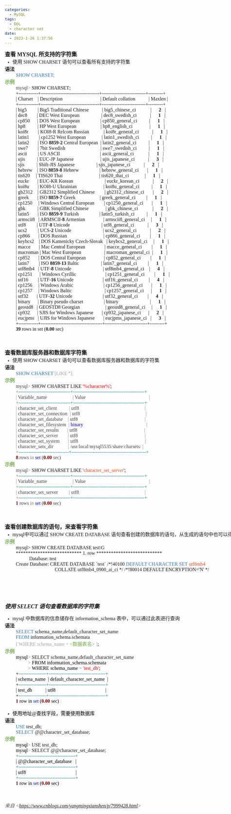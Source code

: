 ```yaml
---
categories:
  - MySQL
tags:
  - DDL
  - character set
date:
  - 2023-1-26 1:37:56
---
```


<body lang=zh-CN style='font-family:Calibri;font-size:11.0pt'>
<!--StartFragment-->

<div style='direction:ltr;border-width:100%'>

<div style='direction:ltr;margin-top:0in;margin-left:0in;width:13.0687in'>

<div style='direction:ltr;margin-top:0in;margin-left:0in;width:13.0687in'>

<p style='margin:0in;font-size:13.5pt'><span style='font-weight:bold;
font-family:"Microsoft YaHei UI"' lang=zh-CN>查看</span><span style='font-weight:
bold;font-family:"Microsoft YaHei UI"' lang=en-US> </span><span
style='font-weight:bold;font-family:"Comic Sans MS"' lang=zh-CN>MYSQL</span><span
style='font-weight:bold;font-family:"Comic Sans MS"' lang=en-US> </span><span
style='font-weight:bold;font-family:"Microsoft YaHei UI"' lang=zh-CN>所支持的字符集</span></p>

<ul type=disc style='direction:ltr;unicode-bidi:embed;margin-top:0in;
 margin-bottom:0in'>
 <li style='margin-top:0;margin-bottom:0;vertical-align:middle'><span
     style='font-family:"Microsoft YaHei UI";font-size:12.0pt' lang=zh-CN>使用</span><span
     style='font-family:"Comic Sans MS";font-size:12.0pt' lang=en-US> SHOW
     CHARSET </span><span style='font-family:"Microsoft YaHei UI";font-size:
     12.0pt' lang=zh-CN>语句可以查看所有支持的字符集</span></li>
</ul>

<p style='margin:0in;font-family:"Microsoft YaHei UI";font-size:12.0pt'><span
style='font-weight:bold'>语法</span></p>

<p style='margin:0in;margin-left:.375in;font-family:"Comic Sans MS";font-size:
12.0pt;color:#2E75B5' lang=en-US>SHOW CHARSET;</p>

<p style='margin:0in;font-family:"Microsoft YaHei UI";font-size:12.0pt;
color:#70AD47'><span style='font-weight:bold'>示例</span></p>

<p style='margin:0in;margin-left:.375in;font-family:"Comic Sans MS";font-size:
12.0pt'><span style='color:#444444' lang=zh-CN>mysql</span><span
style='color:gray' lang=zh-CN>&gt; </span><span lang=en-US>SHOW CHARSET</span><span
lang=zh-CN>;<br>
+------------+------------------------------------+---------------------------+---------+<br>
| Charset</span><span lang=en-US><span style='mso-spacerun:yes'>  </span></span><span
lang=zh-CN><span style='mso-spacerun:yes'>  </span>| Description<span
style='mso-spacerun:yes'>         </span></span><span lang=en-US><span
style='mso-spacerun:yes'>        </span></span><span lang=zh-CN><span
style='mso-spacerun:yes'>      </span></span><span lang=en-US><span
style='mso-spacerun:yes'>     </span></span><span lang=zh-CN><span
style='mso-spacerun:yes'>  </span></span><span lang=en-US><span
style='mso-spacerun:yes'> </span></span><span lang=zh-CN>| Default
collation<span style='mso-spacerun:yes'>  </span></span><span lang=en-US><span
style='mso-spacerun:yes'>        </span></span><span lang=zh-CN><span
style='mso-spacerun:yes'> </span>| Maxlen |<br>
+------------+------------------------------------+---------------------------+---------+<br>
| big5<span style='mso-spacerun:yes'>    </span></span><span lang=en-US><span
style='mso-spacerun:yes'>    </span></span><span lang=zh-CN><span
style='mso-spacerun:yes'> </span>| Big5 Traditional Chinese<span
style='mso-spacerun:yes'>  </span></span><span lang=en-US><span
style='mso-spacerun:yes'>       </span></span><span lang=zh-CN><span
style='mso-spacerun:yes'>  </span>| big5_chinese_ci<span
style='mso-spacerun:yes'>            </span>|<span
style='mso-spacerun:yes'>      </span></span><span style='font-weight:bold'
lang=zh-CN>2</span><span style='font-weight:bold' lang=en-US><span
style='mso-spacerun:yes'>  </span></span><span style='font-weight:bold'
lang=zh-CN><span style='mso-spacerun:yes'> </span></span><span lang=zh-CN>|<br>
| dec8<span style='mso-spacerun:yes'>    </span></span><span lang=en-US><span
style='mso-spacerun:yes'>   </span></span><span lang=zh-CN><span
style='mso-spacerun:yes'> </span>| DEC West European<span
style='mso-spacerun:yes'>         </span></span><span lang=en-US><span
style='mso-spacerun:yes'>       </span></span><span lang=zh-CN><span
style='mso-spacerun:yes'>  </span>| dec8_swedish_ci<span
style='mso-spacerun:yes'>          </span></span><span lang=en-US><span
style='mso-spacerun:yes'> </span></span><span lang=zh-CN>|<span
style='mso-spacerun:yes'>      </span></span><span style='font-weight:bold'
lang=zh-CN>1 </span><span style='font-weight:bold' lang=en-US><span
style='mso-spacerun:yes'>  </span></span><span lang=zh-CN>|<br>
| cp850<span style='mso-spacerun:yes'>    </span></span><span lang=en-US><span
style='mso-spacerun:yes'>  </span></span><span lang=zh-CN>| DOS West
European<span style='mso-spacerun:yes'>        </span></span><span lang=en-US><span
style='mso-spacerun:yes'>      </span></span><span lang=zh-CN><span
style='mso-spacerun:yes'>   </span>| cp850_general_ci<span
style='mso-spacerun:yes'>          </span>|<span style='mso-spacerun:yes'>     
</span></span><span style='font-weight:bold' lang=zh-CN>1 </span><span
style='font-weight:bold' lang=en-US><span style='mso-spacerun:yes'>  </span></span><span
lang=zh-CN>|<br>
| hp8<span style='mso-spacerun:yes'>      </span></span><span lang=en-US><span
style='mso-spacerun:yes'>    </span></span><span lang=zh-CN>| HP West
European<span style='mso-spacerun:yes'>           </span></span><span
lang=en-US><span style='mso-spacerun:yes'>        </span></span><span
lang=zh-CN><span style='mso-spacerun:yes'> </span>| hp8_english_ci<span
style='mso-spacerun:yes'>              </span>|<span
style='mso-spacerun:yes'>      </span></span><span style='font-weight:bold'
lang=zh-CN>1</span><span style='font-weight:bold' lang=en-US><span
style='mso-spacerun:yes'>  </span></span><span style='font-weight:bold'
lang=zh-CN><span style='mso-spacerun:yes'> </span></span><span lang=zh-CN>|<br>
| koi8r<span style='mso-spacerun:yes'>   </span></span><span lang=en-US><span
style='mso-spacerun:yes'>   </span></span><span lang=zh-CN><span
style='mso-spacerun:yes'> </span></span><span lang=en-US><span
style='mso-spacerun:yes'> </span></span><span lang=zh-CN>| KOI8-R Relcom
Russian<span style='mso-spacerun:yes'>     </span></span><span lang=en-US><span
style='mso-spacerun:yes'>     </span></span><span lang=zh-CN><span
style='mso-spacerun:yes'>  </span>| koi8r_general_ci<span
style='mso-spacerun:yes'>           </span>|<span
style='mso-spacerun:yes'>      </span></span><span style='font-weight:bold'
lang=zh-CN>1 </span><span style='font-weight:bold' lang=en-US><span
style='mso-spacerun:yes'>  </span></span><span lang=zh-CN>|<br>
| latin1<span style='mso-spacerun:yes'>   </span></span><span lang=en-US><span
style='mso-spacerun:yes'>     </span></span><span lang=zh-CN>| cp1252 West
European<span style='mso-spacerun:yes'>      </span></span><span lang=en-US><span
style='mso-spacerun:yes'>     </span></span><span lang=zh-CN><span
style='mso-spacerun:yes'> </span></span><span lang=en-US><span
style='mso-spacerun:yes'> </span></span><span lang=zh-CN>|
latin1_swedish_ci<span style='mso-spacerun:yes'>          </span>|<span
style='mso-spacerun:yes'>      </span></span><span style='font-weight:bold'
lang=zh-CN>1 </span><span style='font-weight:bold' lang=en-US><span
style='mso-spacerun:yes'>  </span></span><span lang=zh-CN>|<br>
| latin2<span style='mso-spacerun:yes'>  </span></span><span lang=en-US><span
style='mso-spacerun:yes'>    </span></span><span lang=zh-CN><span
style='mso-spacerun:yes'> </span>| ISO </span><span style='font-weight:bold'
lang=zh-CN>8859</span><span lang=zh-CN>-</span><span style='font-weight:bold'
lang=zh-CN>2</span><span lang=zh-CN> Central European </span><span lang=en-US><span
style='mso-spacerun:yes'> </span></span><span lang=zh-CN>|
latin2_general_ci<span style='mso-spacerun:yes'>          </span>|<span
style='mso-spacerun:yes'>      </span></span><span style='font-weight:bold'
lang=zh-CN>1 </span><span style='font-weight:bold' lang=en-US><span
style='mso-spacerun:yes'>  </span></span><span lang=zh-CN>|<br>
| swe7<span style='mso-spacerun:yes'>     </span></span><span lang=en-US><span
style='mso-spacerun:yes'>   </span></span><span lang=zh-CN>| 7bit Swedish<span
style='mso-spacerun:yes'>               </span></span><span lang=en-US><span
style='mso-spacerun:yes'>            </span></span><span lang=zh-CN><span
style='mso-spacerun:yes'> </span></span><span lang=en-US><span
style='mso-spacerun:yes'> </span></span><span lang=zh-CN>| swe7_swedish_ci<span
style='mso-spacerun:yes'>          </span>|<span style='mso-spacerun:yes'>     
</span></span><span style='font-weight:bold' lang=zh-CN>1 </span><span
style='font-weight:bold' lang=en-US><span style='mso-spacerun:yes'>  </span></span><span
lang=zh-CN>|<br>
| ascii<span style='mso-spacerun:yes'>    </span></span><span lang=en-US><span
style='mso-spacerun:yes'>     </span></span><span lang=zh-CN>| US ASCII<span
style='mso-spacerun:yes'>                            </span></span><span
lang=en-US><span style='mso-spacerun:yes'>    </span></span><span lang=zh-CN><span
style='mso-spacerun:yes'> </span>| ascii_general_ci<span
style='mso-spacerun:yes'>            </span>|<span
style='mso-spacerun:yes'>      </span></span><span style='font-weight:bold'
lang=zh-CN>1 </span><span style='font-weight:bold' lang=en-US><span
style='mso-spacerun:yes'>  </span></span><span lang=zh-CN>|<br>
| ujis<span style='mso-spacerun:yes'>     </span></span><span lang=en-US><span
style='mso-spacerun:yes'>     </span></span><span lang=zh-CN>| EUC-JP
Japanese<span style='mso-spacerun:yes'>                   </span></span><span
lang=en-US><span style='mso-spacerun:yes'> </span></span><span lang=zh-CN><span
style='mso-spacerun:yes'>  </span>| ujis_japanese_ci<span
style='mso-spacerun:yes'>           </span>|<span
style='mso-spacerun:yes'>      </span></span><span style='font-weight:bold'
lang=zh-CN>3 </span><span style='font-weight:bold' lang=en-US><span
style='mso-spacerun:yes'>  </span></span><span lang=zh-CN>|<br>
| sjis<span style='mso-spacerun:yes'>    </span></span><span lang=en-US><span
style='mso-spacerun:yes'>     </span></span><span lang=zh-CN><span
style='mso-spacerun:yes'> </span>| Shift-JIS Japanese<span
style='mso-spacerun:yes'>              </span></span><span lang=en-US><span
style='mso-spacerun:yes'> </span></span><span lang=zh-CN><span
style='mso-spacerun:yes'>   </span>| sjis_japanese_ci<span
style='mso-spacerun:yes'>           </span>|<span
style='mso-spacerun:yes'>      </span></span><span style='font-weight:bold'
lang=zh-CN>2 </span><span style='font-weight:bold' lang=en-US><span
style='mso-spacerun:yes'>  </span></span><span lang=zh-CN>|<br>
| hebrew<span style='mso-spacerun:yes'>   </span></span><span lang=en-US><span
style='mso-spacerun:yes'> </span></span><span lang=zh-CN>| ISO </span><span
style='font-weight:bold' lang=zh-CN>8859</span><span lang=zh-CN>-</span><span
style='font-weight:bold' lang=zh-CN>8</span><span lang=zh-CN> Hebrew<span
style='mso-spacerun:yes'>              </span></span><span lang=en-US><span
style='mso-spacerun:yes'> </span></span><span lang=zh-CN><span
style='mso-spacerun:yes'>  </span>| hebrew_general_ci<span
style='mso-spacerun:yes'>       </span>|<span style='mso-spacerun:yes'>     
</span></span><span style='font-weight:bold' lang=zh-CN>1 </span><span
style='font-weight:bold' lang=en-US><span style='mso-spacerun:yes'>  </span></span><span
lang=zh-CN>|<br>
| tis620<span style='mso-spacerun:yes'>  </span></span><span lang=en-US><span
style='mso-spacerun:yes'>  </span></span><span lang=zh-CN><span
style='mso-spacerun:yes'> </span>| TIS620 Thai<span
style='mso-spacerun:yes'>                      </span></span><span lang=en-US><span
style='mso-spacerun:yes'>   </span></span><span lang=zh-CN><span
style='mso-spacerun:yes'>   </span></span><span lang=en-US><span
style='mso-spacerun:yes'> </span></span><span lang=zh-CN><span
style='mso-spacerun:yes'> </span>| tis620_thai_ci<span
style='mso-spacerun:yes'>             </span>|<span
style='mso-spacerun:yes'>      </span></span><span style='font-weight:bold'
lang=zh-CN>1 </span><span style='font-weight:bold' lang=en-US><span
style='mso-spacerun:yes'>  </span></span><span lang=zh-CN>|<br>
| euckr </span><span lang=en-US><span style='mso-spacerun:yes'>  </span></span><span
lang=zh-CN><span style='mso-spacerun:yes'> </span></span><span lang=en-US><span
style='mso-spacerun:yes'> </span></span><span lang=zh-CN><span
style='mso-spacerun:yes'>  </span>| EUC-KR Korean<span
style='mso-spacerun:yes'>             </span></span><span lang=en-US><span
style='mso-spacerun:yes'>           </span></span><span lang=zh-CN><span
style='mso-spacerun:yes'>  </span>| euckr_korean_ci<span
style='mso-spacerun:yes'>       </span></span><span lang=en-US><span
style='mso-spacerun:yes'> </span></span><span lang=zh-CN><span
style='mso-spacerun:yes'>   </span>|<span style='mso-spacerun:yes'>     
</span></span><span style='font-weight:bold' lang=zh-CN>2 </span><span
style='font-weight:bold' lang=en-US><span style='mso-spacerun:yes'>  </span></span><span
lang=zh-CN>|<br>
| koi8u<span style='mso-spacerun:yes'>   </span></span><span lang=en-US><span
style='mso-spacerun:yes'>   </span></span><span lang=zh-CN><span
style='mso-spacerun:yes'> </span>| KOI8-U Ukrainian<span
style='mso-spacerun:yes'>                     </span></span><span lang=en-US><span
style='mso-spacerun:yes'> </span></span><span lang=zh-CN>|
koi8u_general_ci<span style='mso-spacerun:yes'>          </span>|<span
style='mso-spacerun:yes'>      </span></span><span style='font-weight:bold'
lang=zh-CN>1 </span><span style='font-weight:bold' lang=en-US><span
style='mso-spacerun:yes'>  </span></span><span lang=zh-CN>|<br>
| gb2312<span style='mso-spacerun:yes'>  </span></span><span lang=en-US><span
style='mso-spacerun:yes'> </span></span><span lang=zh-CN><span
style='mso-spacerun:yes'> </span>| GB2312 Simplified Chinese<span
style='mso-spacerun:yes'>        </span>| gb2312_chinese_ci<span
style='mso-spacerun:yes'>       </span>|<span style='mso-spacerun:yes'>     
</span></span><span style='font-weight:bold' lang=zh-CN>2 </span><span
style='font-weight:bold' lang=en-US><span style='mso-spacerun:yes'>  </span></span><span
lang=zh-CN>|<br>
| greek<span style='mso-spacerun:yes'>   </span></span><span lang=en-US><span
style='mso-spacerun:yes'>   </span></span><span lang=zh-CN><span
style='mso-spacerun:yes'> </span>| ISO </span><span style='font-weight:bold'
lang=zh-CN>8859</span><span lang=zh-CN>-</span><span style='font-weight:bold'
lang=zh-CN>7</span><span lang=zh-CN> Greek<span
style='mso-spacerun:yes'>                    </span>| greek_general_ci<span
style='mso-spacerun:yes'>         </span>|<span style='mso-spacerun:yes'>     
</span></span><span style='font-weight:bold' lang=zh-CN>1 </span><span
style='font-weight:bold' lang=en-US><span style='mso-spacerun:yes'>  </span></span><span
lang=zh-CN>|<br>
| cp1250<span style='mso-spacerun:yes'>  </span></span><span lang=en-US><span
style='mso-spacerun:yes'>  </span></span><span lang=zh-CN><span
style='mso-spacerun:yes'> </span>| Windows Central European<span
style='mso-spacerun:yes'>        </span>| cp1250_general_ci<span
style='mso-spacerun:yes'>       </span>|<span style='mso-spacerun:yes'>     
</span></span><span style='font-weight:bold' lang=zh-CN>1 </span><span
style='font-weight:bold' lang=en-US><span style='mso-spacerun:yes'>  </span></span><span
lang=zh-CN>|<br>
| gbk<span style='mso-spacerun:yes'>     </span></span><span lang=en-US><span
style='mso-spacerun:yes'>    </span></span><span lang=zh-CN><span
style='mso-spacerun:yes'> </span>| GBK Simplified Chinese<span
style='mso-spacerun:yes'>             </span></span><span lang=en-US><span
style='mso-spacerun:yes'> </span></span><span lang=zh-CN>| gbk_chinese_ci<span
style='mso-spacerun:yes'>            </span>|<span
style='mso-spacerun:yes'>      </span></span><span style='font-weight:bold'
lang=zh-CN>2 </span><span style='font-weight:bold' lang=en-US><span
style='mso-spacerun:yes'>  </span></span><span lang=zh-CN>|<br>
| latin5<span style='mso-spacerun:yes'>   </span></span><span lang=en-US><span
style='mso-spacerun:yes'>    </span></span><span lang=zh-CN>| ISO </span><span
style='font-weight:bold' lang=zh-CN>8859</span><span lang=zh-CN>-</span><span
style='font-weight:bold' lang=zh-CN>9</span><span lang=zh-CN> Turkish<span
style='mso-spacerun:yes'>                 </span>| latin5_turkish_ci<span
style='mso-spacerun:yes'>     </span></span><span lang=en-US><span
style='mso-spacerun:yes'> </span></span><span lang=zh-CN><span
style='mso-spacerun:yes'>    </span>|<span style='mso-spacerun:yes'>     
</span></span><span style='font-weight:bold' lang=zh-CN>1 </span><span
style='font-weight:bold' lang=en-US><span style='mso-spacerun:yes'>  </span></span><span
lang=zh-CN>|<br>
| armscii8 </span><span lang=en-US><span style='mso-spacerun:yes'>  </span></span><span
lang=zh-CN>| ARMSCII-</span><span style='font-weight:bold' lang=zh-CN>8</span><span
lang=zh-CN> Armenian<span style='mso-spacerun:yes'>           </span></span><span
lang=en-US><span style='mso-spacerun:yes'> </span></span><span lang=zh-CN><span
style='mso-spacerun:yes'>   </span>| armscii8_general_ci<span
style='mso-spacerun:yes'>     </span>|<span style='mso-spacerun:yes'>     
</span></span><span style='font-weight:bold' lang=zh-CN>1 </span><span
style='font-weight:bold' lang=en-US><span style='mso-spacerun:yes'>  </span></span><span
lang=zh-CN>|<br>
| utf8<span style='mso-spacerun:yes'>    </span></span><span lang=en-US><span
style='mso-spacerun:yes'>    </span></span><span lang=zh-CN><span
style='mso-spacerun:yes'> </span>| UTF-</span><span style='font-weight:bold'
lang=zh-CN>8 </span><span lang=zh-CN>Unicode<span
style='mso-spacerun:yes'>                       </span></span><span lang=en-US><span
style='mso-spacerun:yes'>   </span></span><span lang=zh-CN>|
utf8_general_ci<span style='mso-spacerun:yes'>           </span>|<span
style='mso-spacerun:yes'>      </span></span><span style='font-weight:bold'
lang=zh-CN>3 </span><span style='font-weight:bold' lang=en-US><span
style='mso-spacerun:yes'>  </span></span><span lang=zh-CN>|<br>
| ucs2<span style='mso-spacerun:yes'>    </span></span><span lang=en-US><span
style='mso-spacerun:yes'>    </span></span><span lang=zh-CN><span
style='mso-spacerun:yes'> </span>| UCS-</span><span style='font-weight:bold'
lang=zh-CN>2 </span><span lang=zh-CN>Unicode<span
style='mso-spacerun:yes'>                       </span></span><span lang=en-US><span
style='mso-spacerun:yes'>  </span></span><span lang=zh-CN><span
style='mso-spacerun:yes'> </span>| ucs2_general_ci<span
style='mso-spacerun:yes'>           </span>|<span
style='mso-spacerun:yes'>      </span></span><span style='font-weight:bold'
lang=zh-CN>2 </span><span style='font-weight:bold' lang=en-US><span
style='mso-spacerun:yes'>  </span></span><span lang=zh-CN>|<br>
| cp866<span style='mso-spacerun:yes'>   </span></span><span lang=en-US><span
style='mso-spacerun:yes'>   </span></span><span lang=zh-CN><span
style='mso-spacerun:yes'> </span>| DOS Russian<span
style='mso-spacerun:yes'>                       </span></span><span lang=en-US><span
style='mso-spacerun:yes'>   </span></span><span lang=zh-CN><span
style='mso-spacerun:yes'>  </span></span><span lang=en-US><span
style='mso-spacerun:yes'> </span></span><span lang=zh-CN><span
style='mso-spacerun:yes'> </span>| cp866_general_ci<span
style='mso-spacerun:yes'>        </span>|<span style='mso-spacerun:yes'>     
</span></span><span style='font-weight:bold' lang=zh-CN>1 </span><span
style='font-weight:bold' lang=en-US><span style='mso-spacerun:yes'>  </span></span><span
lang=zh-CN>|<br>
| keybcs2 </span><span lang=en-US><span style='mso-spacerun:yes'>  </span></span><span
lang=zh-CN><span style='mso-spacerun:yes'> </span>| DOS Kamenicky Czech-Slovak<span
style='mso-spacerun:yes'>  </span></span><span lang=en-US><span
style='mso-spacerun:yes'> </span></span><span lang=zh-CN>|
keybcs2_general_ci<span style='mso-spacerun:yes'>     </span>|<span
style='mso-spacerun:yes'>      </span></span><span style='font-weight:bold'
lang=zh-CN>1 </span><span style='font-weight:bold' lang=en-US><span
style='mso-spacerun:yes'>  </span></span><span lang=zh-CN>|<br>
| macce<span style='mso-spacerun:yes'>    </span></span><span lang=en-US><span
style='mso-spacerun:yes'>   </span></span><span lang=zh-CN>| Mac Central
European<span style='mso-spacerun:yes'>      </span></span><span lang=en-US><span
style='mso-spacerun:yes'>        </span></span><span lang=zh-CN><span
style='mso-spacerun:yes'>  </span>| macce_general_ci<span
style='mso-spacerun:yes'>        </span>|<span style='mso-spacerun:yes'>     
</span></span><span style='font-weight:bold' lang=zh-CN>1 </span><span
style='font-weight:bold' lang=en-US><span style='mso-spacerun:yes'>  </span></span><span
lang=zh-CN>|<br>
| macroman | Mac West European<span style='mso-spacerun:yes'>                  
</span>| macroman_general_ci<span style='mso-spacerun:yes'>  </span>|<span
style='mso-spacerun:yes'>      </span></span><span style='font-weight:bold'
lang=zh-CN>1 </span><span style='font-weight:bold' lang=en-US><span
style='mso-spacerun:yes'>  </span></span><span lang=zh-CN>|<br>
| cp852<span style='mso-spacerun:yes'>   </span></span><span lang=en-US><span
style='mso-spacerun:yes'>   </span></span><span lang=zh-CN><span
style='mso-spacerun:yes'> </span>| DOS Central European<span
style='mso-spacerun:yes'>               </span>| cp852_general_ci<span
style='mso-spacerun:yes'>        </span>|<span style='mso-spacerun:yes'>     
</span></span><span style='font-weight:bold' lang=zh-CN>1 </span><span
style='font-weight:bold' lang=en-US><span style='mso-spacerun:yes'>  </span></span><span
lang=zh-CN>|<br>
| latin7 </span><span lang=en-US><span style='mso-spacerun:yes'>     </span></span><span
lang=zh-CN><span style='mso-spacerun:yes'>  </span>| ISO </span><span
style='font-weight:bold' lang=zh-CN>8859</span><span lang=zh-CN>-</span><span
style='font-weight:bold' lang=zh-CN>13</span><span lang=zh-CN> Baltic<span
style='mso-spacerun:yes'>                  </span>| latin7_general_ci<span
style='mso-spacerun:yes'>         </span>|<span style='mso-spacerun:yes'>     
</span></span><span style='font-weight:bold' lang=zh-CN>1 </span><span
style='font-weight:bold' lang=en-US><span style='mso-spacerun:yes'>  </span></span><span
lang=zh-CN>|<br>
| utf8mb4<span style='mso-spacerun:yes'>  </span></span><span lang=en-US><span
style='mso-spacerun:yes'> </span></span><span lang=zh-CN>| UTF-</span><span
style='font-weight:bold' lang=zh-CN>8 </span><span lang=zh-CN>Unicode<span
style='mso-spacerun:yes'>             </span></span><span lang=en-US><span
style='mso-spacerun:yes'>           </span></span><span lang=zh-CN><span
style='mso-spacerun:yes'>  </span>| utf8mb4_general_ci<span
style='mso-spacerun:yes'>    </span>|<span style='mso-spacerun:yes'>     
</span></span><span style='font-weight:bold' lang=zh-CN>4 </span><span
style='font-weight:bold' lang=en-US><span style='mso-spacerun:yes'>  </span></span><span
lang=zh-CN>|<br>
| cp1251<span style='mso-spacerun:yes'>  </span></span><span lang=en-US><span
style='mso-spacerun:yes'>   </span></span><span lang=zh-CN><span
style='mso-spacerun:yes'> </span>| Windows Cyrillic<span
style='mso-spacerun:yes'>                        </span>|
cp1251_general_ci<span style='mso-spacerun:yes'>     </span></span><span
lang=en-US><span style='mso-spacerun:yes'> </span></span><span lang=zh-CN><span
style='mso-spacerun:yes'>  </span>|<span style='mso-spacerun:yes'>      </span></span><span
style='font-weight:bold' lang=zh-CN>1 </span><span style='font-weight:bold'
lang=en-US><span style='mso-spacerun:yes'>  </span></span><span lang=zh-CN>|<br>
| utf16<span style='mso-spacerun:yes'>   </span></span><span lang=en-US><span
style='mso-spacerun:yes'>    </span></span><span lang=zh-CN><span
style='mso-spacerun:yes'> </span>| UTF-</span><span style='font-weight:bold'
lang=zh-CN>16 </span><span lang=zh-CN>Unicode<span
style='mso-spacerun:yes'>                        </span>| utf16_general_ci<span
style='mso-spacerun:yes'>         </span>|<span style='mso-spacerun:yes'>     
</span></span><span style='font-weight:bold' lang=zh-CN>4 </span><span
style='font-weight:bold' lang=en-US><span style='mso-spacerun:yes'>  </span></span><span
lang=zh-CN>|<br>
| cp1256<span style='mso-spacerun:yes'>   </span></span><span lang=en-US><span
style='mso-spacerun:yes'>  </span></span><span lang=zh-CN>| Windows Arabic<span
style='mso-spacerun:yes'>                         </span>|
cp1256_general_ci<span style='mso-spacerun:yes'>       </span>|<span
style='mso-spacerun:yes'>      </span></span><span style='font-weight:bold'
lang=zh-CN>1 </span><span style='font-weight:bold' lang=en-US><span
style='mso-spacerun:yes'>  </span></span><span lang=zh-CN>|<br>
| cp1257<span style='mso-spacerun:yes'>  </span></span><span lang=en-US><span
style='mso-spacerun:yes'>  </span></span><span lang=zh-CN><span
style='mso-spacerun:yes'> </span>| Windows Baltic<span
style='mso-spacerun:yes'>                           </span>|
cp1257_general_ci<span style='mso-spacerun:yes'>      </span>|<span
style='mso-spacerun:yes'>      </span></span><span style='font-weight:bold'
lang=zh-CN>1 </span><span style='font-weight:bold' lang=en-US><span
style='mso-spacerun:yes'>  </span></span><span lang=zh-CN>|<br>
| utf32<span style='mso-spacerun:yes'>    </span></span><span lang=en-US><span
style='mso-spacerun:yes'>   </span></span><span lang=zh-CN>| UTF-</span><span
style='font-weight:bold' lang=zh-CN>32 </span><span lang=zh-CN>Unicode<span
style='mso-spacerun:yes'>                         </span>|
utf32_general_ci<span style='mso-spacerun:yes'>        </span>|<span
style='mso-spacerun:yes'>      </span></span><span style='font-weight:bold'
lang=zh-CN>4 </span><span style='font-weight:bold' lang=en-US><span
style='mso-spacerun:yes'>  </span></span><span lang=zh-CN>|<br>
| binary<span style='mso-spacerun:yes'>  </span></span><span lang=en-US><span
style='mso-spacerun:yes'>   </span></span><span lang=zh-CN><span
style='mso-spacerun:yes'> </span>| Binary pseudo charset<span
style='mso-spacerun:yes'>                 </span>| binary<span
style='mso-spacerun:yes'>                          </span>|<span
style='mso-spacerun:yes'>      </span></span><span style='font-weight:bold'
lang=zh-CN>1 </span><span style='font-weight:bold' lang=en-US><span
style='mso-spacerun:yes'>  </span></span><span lang=zh-CN>|<br>
| geostd8<span style='mso-spacerun:yes'>  </span></span><span lang=en-US><span
style='mso-spacerun:yes'> </span></span><span lang=zh-CN>| GEOSTD8
Georgian<span style='mso-spacerun:yes'>                    </span></span><span
lang=en-US><span style='mso-spacerun:yes'> </span></span><span lang=zh-CN>|
geostd8_general_ci<span style='mso-spacerun:yes'>     </span>|<span
style='mso-spacerun:yes'>      </span></span><span style='font-weight:bold'
lang=zh-CN>1 </span><span style='font-weight:bold' lang=en-US><span
style='mso-spacerun:yes'>  </span></span><span lang=zh-CN>|<br>
| cp932<span style='mso-spacerun:yes'>    </span></span><span lang=en-US><span
style='mso-spacerun:yes'>  </span></span><span lang=zh-CN>| SJIS for Windows
Japanese<span style='mso-spacerun:yes'>       </span>| cp932_japanese_ci<span
style='mso-spacerun:yes'>    </span></span><span lang=en-US><span
style='mso-spacerun:yes'> </span></span><span lang=zh-CN><span
style='mso-spacerun:yes'> </span>|<span style='mso-spacerun:yes'>      </span></span><span
style='font-weight:bold' lang=zh-CN>2 </span><span style='font-weight:bold'
lang=en-US><span style='mso-spacerun:yes'>  </span></span><span lang=zh-CN>|<br>
| eucjpms<span style='mso-spacerun:yes'>  </span></span><span lang=en-US><span
style='mso-spacerun:yes'> </span></span><span lang=zh-CN>| UJIS for Windows
Japanese<span style='mso-spacerun:yes'>       </span>| eucjpms_japanese_ci<span
style='mso-spacerun:yes'>  </span></span><span lang=en-US><span
style='mso-spacerun:yes'> </span></span><span lang=zh-CN>|<span
style='mso-spacerun:yes'>      </span></span><span style='font-weight:bold'
lang=zh-CN>3 </span><span style='font-weight:bold' lang=en-US><span
style='mso-spacerun:yes'>  </span></span><span lang=zh-CN>|<br>
+------------+--------------------------------------+--------------------------+---------+<br>
</span><span style='font-weight:bold' lang=zh-CN>39</span><span lang=zh-CN>
rows in set (</span><span style='font-weight:bold' lang=zh-CN>0.00</span><span
lang=zh-CN> sec)</span></p>

<p style='margin:0in;margin-left:.375in;font-family:"Comic Sans MS";font-size:
12.0pt'>&nbsp;</p>

<p style='margin:0in;font-family:"Microsoft YaHei UI";font-size:12.0pt;
color:#70AD47'>&nbsp;</p>

<p style='margin:0in;margin-left:.375in;font-family:"Comic Sans MS";font-size:
12.0pt'>&nbsp;</p>

<p style='margin:0in;font-family:"Microsoft YaHei UI";font-size:13.5pt'><span
style='font-weight:bold'>查看数据库服务器和数据库字符集</span></p>

<ul type=disc style='direction:ltr;unicode-bidi:embed;margin-top:0in;
 margin-bottom:0in'>
 <li style='margin-top:0;margin-bottom:0;vertical-align:middle'><span
     style='font-family:"Microsoft YaHei UI";font-size:12.0pt' lang=zh-CN>使用</span><span
     style='font-family:"Microsoft YaHei UI";font-size:12.0pt' lang=en-US> </span><span
     style='font-family:"Comic Sans MS";font-size:12.0pt' lang=en-US>SHOW
     CHARSET </span><span style='font-family:"Microsoft YaHei UI";font-size:
     12.0pt' lang=zh-CN>语句可以查看数据库服务器和数据库的字符集</span></li>
</ul>

<p style='margin:0in;font-family:"Microsoft YaHei UI";font-size:12.0pt'><span
style='font-weight:bold'>语法</span></p>

<p style='margin:0in;margin-left:.375in;font-family:"Comic Sans MS";font-size:
12.0pt'><span style='color:#2E75B5' lang=en-US>SHOW CHARSET </span><span
style='color:#A5A5A5' lang=en-US>[LIKE </span><span style='color:#E84C22'
lang=zh-CN>''</span><span style='color:#A5A5A5' lang=en-US>];</span></p>

<p style='margin:0in;font-family:"Microsoft YaHei UI";font-size:12.0pt;
color:#70AD47'><span style='font-weight:bold'>示例</span></p>

<p style='margin:0in;margin-left:.375in;font-family:"Comic Sans MS";font-size:
12.0pt'><span style='color:#444444' lang=zh-CN>mysql</span><span
style='color:gray' lang=zh-CN>&gt; </span><span lang=en-US>SHOW CHARSET LIKE</span><span
style='color:gray' lang=zh-CN> </span><span style='color:red' lang=zh-CN>'%character%'</span><span
style='color:black' lang=zh-CN>;<br>
</span><span style='color:gray' lang=zh-CN>+</span><span style='color:teal'
lang=zh-CN>--------------------------------+--------------------------------------------+</span><span
style='color:#444444' lang=zh-CN><br>
</span><span style='color:gray' lang=zh-CN>|</span><span style='color:#444444'
lang=zh-CN> Variable_name<span style='mso-spacerun:yes'>           </span></span><span
style='color:#444444' lang=en-US><span
style='mso-spacerun:yes'>         </span></span><span style='color:#444444'
lang=zh-CN><span style='mso-spacerun:yes'> </span></span><span
style='color:gray' lang=zh-CN>|</span><span style='color:#444444' lang=zh-CN>
Value<span style='mso-spacerun:yes'>                  </span></span><span
style='color:#444444' lang=en-US><span
style='mso-spacerun:yes'>           </span></span><span style='color:#444444'
lang=zh-CN><span style='mso-spacerun:yes'>    </span></span><span
style='color:#444444' lang=en-US><span style='mso-spacerun:yes'>        </span></span><span
style='color:#444444' lang=zh-CN><span style='mso-spacerun:yes'>     </span></span><span
style='color:#444444' lang=en-US><span style='mso-spacerun:yes'> </span></span><span
style='color:#444444' lang=zh-CN><span style='mso-spacerun:yes'>     </span></span><span
style='color:gray' lang=zh-CN>|</span><span style='color:#444444' lang=zh-CN><br>
</span><span style='color:gray' lang=zh-CN>+</span><span style='color:teal'
lang=zh-CN>--------------------------------+--------------------------------------------+</span><span
style='color:#444444' lang=zh-CN><br>
</span><span style='color:gray' lang=zh-CN>|</span><span style='color:#444444'
lang=zh-CN> character_set_client<span style='mso-spacerun:yes'>    </span></span><span
style='color:#444444' lang=en-US><span style='mso-spacerun:yes'>     </span></span><span
style='color:#444444' lang=zh-CN><span style='mso-spacerun:yes'> </span></span><span
style='color:gray' lang=zh-CN>|</span><span style='color:#444444' lang=zh-CN>
utf8<span style='mso-spacerun:yes'>                                </span></span><span
style='color:#444444' lang=en-US><span
style='mso-spacerun:yes'>                     </span></span><span
style='color:#444444' lang=zh-CN><span style='mso-spacerun:yes'> </span></span><span
style='color:gray' lang=zh-CN>|</span><span style='color:#444444' lang=zh-CN><br>
</span><span style='color:gray' lang=zh-CN>|</span><span style='color:#444444'
lang=zh-CN> character_set_connection </span><span style='color:#444444'
lang=en-US><span style='mso-spacerun:yes'> </span></span><span
style='color:gray' lang=zh-CN>|</span><span style='color:#444444' lang=zh-CN>
utf8<span
style='mso-spacerun:yes'>                                               
</span></span><span style='color:#444444' lang=en-US><span
style='mso-spacerun:yes'> </span></span><span style='color:#444444' lang=zh-CN><span
style='mso-spacerun:yes'>     </span></span><span style='color:gray'
lang=zh-CN>|</span><span style='color:#444444' lang=zh-CN><br>
</span><span style='color:gray' lang=zh-CN>|</span><span style='color:#444444'
lang=zh-CN> character_set_database<span style='mso-spacerun:yes'>   </span></span><span
style='color:#444444' lang=en-US><span style='mso-spacerun:yes'> </span></span><span
style='color:gray' lang=zh-CN>|</span><span style='color:#444444' lang=zh-CN>
utf8<span
style='mso-spacerun:yes'>                                               </span></span><span
style='color:#444444' lang=en-US><span style='mso-spacerun:yes'> </span></span><span
style='color:#444444' lang=zh-CN><span style='mso-spacerun:yes'> </span></span><span
style='color:#444444' lang=en-US><span style='mso-spacerun:yes'> </span></span><span
style='color:#444444' lang=zh-CN><span style='mso-spacerun:yes'>     </span></span><span
style='color:gray' lang=zh-CN>|</span><span style='color:#444444' lang=zh-CN><br>
</span><span style='color:gray' lang=zh-CN>|</span><span style='color:#444444'
lang=zh-CN> character_set_filesystem</span><span style='color:#444444'
lang=en-US> </span><span style='color:#444444' lang=zh-CN><span
style='mso-spacerun:yes'> </span></span><span style='color:gray' lang=zh-CN>| </span><span
style='color:blue' lang=zh-CN>binary</span><span style='color:#444444'
lang=zh-CN><span
style='mso-spacerun:yes'>                                             </span></span><span
style='color:#444444' lang=en-US><span style='mso-spacerun:yes'> </span></span><span
style='color:#444444' lang=zh-CN><span style='mso-spacerun:yes'>      </span></span><span
style='color:gray' lang=zh-CN>|</span><span style='color:#444444' lang=zh-CN><br>
</span><span style='color:gray' lang=zh-CN>|</span><span style='color:#444444'
lang=zh-CN> character_set_results<span style='mso-spacerun:yes'>   </span></span><span
style='color:#444444' lang=en-US><span style='mso-spacerun:yes'>   </span></span><span
style='color:#444444' lang=zh-CN><span style='mso-spacerun:yes'> </span></span><span
style='color:gray' lang=zh-CN>|</span><span style='color:#444444' lang=zh-CN>
utf8<span
style='mso-spacerun:yes'>                                               </span></span><span
style='color:#444444' lang=en-US><span style='mso-spacerun:yes'> </span></span><span
style='color:#444444' lang=zh-CN><span style='mso-spacerun:yes'>       </span></span><span
style='color:gray' lang=zh-CN>|</span><span style='color:#444444' lang=zh-CN><br>
</span><span style='color:gray' lang=zh-CN>|</span><span style='color:#444444'
lang=zh-CN> character_set_server<span style='mso-spacerun:yes'>     </span></span><span
style='color:#444444' lang=en-US><span style='mso-spacerun:yes'>   </span></span><span
style='color:gray' lang=zh-CN>|</span><span style='color:#444444' lang=zh-CN>
utf8<span style='mso-spacerun:yes'>                                            
</span></span><span style='color:#444444' lang=en-US><span
style='mso-spacerun:yes'> </span></span><span style='color:#444444' lang=zh-CN><span
style='mso-spacerun:yes'>         </span></span><span style='color:gray'
lang=zh-CN>|</span><span style='color:#444444' lang=zh-CN><br>
</span><span style='color:gray' lang=zh-CN>|</span><span style='color:#444444'
lang=zh-CN> character_set_system<span style='mso-spacerun:yes'>   </span></span><span
style='color:#444444' lang=en-US><span style='mso-spacerun:yes'>  </span></span><span
style='color:#444444' lang=zh-CN><span style='mso-spacerun:yes'>  </span></span><span
style='color:gray' lang=zh-CN>|</span><span style='color:#444444' lang=zh-CN>
utf8<span
style='mso-spacerun:yes'>                                                      
</span></span><span style='color:gray' lang=zh-CN>|</span><span
style='color:#444444' lang=zh-CN><br>
</span><span style='color:gray' lang=zh-CN>|</span><span style='color:#444444'
lang=zh-CN> character_sets_dir<span style='mso-spacerun:yes'>      </span></span><span
style='color:#444444' lang=en-US><span style='mso-spacerun:yes'>     </span></span><span
style='color:#444444' lang=zh-CN><span style='mso-spacerun:yes'> </span></span><span
style='color:gray' lang=zh-CN>| /</span><span style='color:#444444' lang=zh-CN>usr</span><span
style='color:gray' lang=zh-CN>/</span><span style='color:#444444' lang=zh-CN>local</span><span
style='color:gray' lang=zh-CN>/</span><span style='color:#444444' lang=zh-CN>mysql5535</span><span
style='color:gray' lang=zh-CN>/</span><span style='color:#444444' lang=zh-CN>share</span><span
style='color:gray' lang=zh-CN>/</span><span style='color:#444444' lang=zh-CN>charsets</span><span
style='color:gray' lang=zh-CN>/ |</span><span style='color:#444444' lang=zh-CN><br>
</span><span style='color:gray' lang=zh-CN>+</span><span style='color:teal'
lang=zh-CN>-------------------------------+----------------------------------------------+</span><span
style='color:#444444' lang=zh-CN><br>
</span><span style='font-weight:bold;color:maroon' lang=zh-CN>8</span><span
style='color:#444444' lang=zh-CN> rows </span><span style='color:gray'
lang=zh-CN>in </span><span style='color:blue' lang=zh-CN>set</span><span
style='color:#444444' lang=zh-CN> (</span><span style='font-weight:bold;
color:maroon' lang=zh-CN>0.00</span><span style='color:#444444' lang=zh-CN>
sec)</span></p>

<p style='margin:0in;font-family:"Microsoft YaHei UI";font-size:12.0pt;
color:#70AD47'><span style='font-weight:bold'>示例</span></p>

<p style='margin:0in;margin-left:.375in;font-family:"Comic Sans MS";font-size:
12.0pt'><span style='color:#444444' lang=zh-CN>mysql</span><span
style='color:gray' lang=zh-CN>&gt; </span><span lang=en-US>SHOW CHARSET LIKE</span><span
style='color:gray' lang=zh-CN> </span><span style='color:red' lang=zh-CN>'</span><span
style='color:#E84C22' lang=zh-CN>character_set_server</span><span
style='color:red' lang=zh-CN>'</span><span style='color:black' lang=zh-CN>;<br>
</span><span style='color:gray' lang=zh-CN>+</span><span style='color:teal'
lang=zh-CN>--------------------------------+--------------------------------------------+</span><span
style='color:#444444' lang=zh-CN><br>
</span><span style='color:gray' lang=zh-CN>|</span><span style='color:#444444'
lang=zh-CN> Variable_name<span style='mso-spacerun:yes'>           </span></span><span
style='color:#444444' lang=en-US><span
style='mso-spacerun:yes'>         </span></span><span style='color:#444444'
lang=zh-CN><span style='mso-spacerun:yes'> </span></span><span
style='color:gray' lang=zh-CN>|</span><span style='color:#444444' lang=zh-CN>
Value<span style='mso-spacerun:yes'>                  </span></span><span
style='color:#444444' lang=en-US><span
style='mso-spacerun:yes'>           </span></span><span style='color:#444444'
lang=zh-CN><span style='mso-spacerun:yes'>    </span></span><span
style='color:#444444' lang=en-US><span style='mso-spacerun:yes'>        </span></span><span
style='color:#444444' lang=zh-CN><span style='mso-spacerun:yes'>     </span></span><span
style='color:#444444' lang=en-US><span style='mso-spacerun:yes'> </span></span><span
style='color:#444444' lang=zh-CN><span style='mso-spacerun:yes'>     </span></span><span
style='color:gray' lang=zh-CN>|</span><span style='color:#444444' lang=zh-CN><br>
</span><span style='color:gray' lang=zh-CN>+</span><span style='color:teal'
lang=zh-CN>--------------------------------+--------------------------------------------+</span><span
style='color:#444444' lang=zh-CN><br>
</span><span style='color:gray' lang=zh-CN>|</span><span style='color:#444444'
lang=zh-CN> character_set_server<span style='mso-spacerun:yes'>     </span></span><span
style='color:#444444' lang=en-US><span style='mso-spacerun:yes'>    </span></span><span
style='color:gray' lang=zh-CN>|</span><span style='color:#444444' lang=zh-CN>
utf8<span style='mso-spacerun:yes'>                                            
</span></span><span style='color:#444444' lang=en-US><span
style='mso-spacerun:yes'> </span></span><span style='color:#444444' lang=zh-CN><span
style='mso-spacerun:yes'>        </span></span><span style='color:gray'
lang=zh-CN>|</span><span style='color:#444444' lang=zh-CN><br>
</span><span style='color:gray' lang=zh-CN>+</span><span style='color:teal'
lang=zh-CN>--------------------------------+--------------------------------------------+</span><span
style='color:#444444' lang=zh-CN><br>
</span><span style='font-weight:bold;color:maroon' lang=en-US>1</span><span
style='color:#444444' lang=zh-CN> rows </span><span style='color:gray'
lang=zh-CN>in </span><span style='color:blue' lang=zh-CN>set</span><span
style='color:#444444' lang=zh-CN> (</span><span style='font-weight:bold;
color:maroon' lang=zh-CN>0.00</span><span style='color:#444444' lang=zh-CN>
sec)</span></p>

<p style='margin:0in;margin-left:.375in;font-family:"Microsoft YaHei UI";
font-size:12.0pt;color:#70AD47'>&nbsp;</p>

<p style='margin:0in;font-family:"Microsoft YaHei UI";font-size:12.0pt;
color:#70AD47'>&nbsp;</p>

<p style='margin:0in;font-family:"Microsoft YaHei UI";font-size:12.0pt;
color:#70AD47'>&nbsp;</p>

<p style='margin:0in;font-family:"Microsoft YaHei UI";font-size:13.5pt'><span
style='font-weight:bold'>查看创建数据库的语句，来查看字符集</span></p>

<ul type=disc style='direction:ltr;unicode-bidi:embed;margin-top:0in;
 margin-bottom:0in'>
 <li style='margin-top:0;margin-bottom:0;vertical-align:middle'><span
     style='font-family:"Comic Sans MS";font-size:12.0pt' lang=en-US>mysql</span><span
     style='font-family:"Microsoft YaHei UI";font-size:12.0pt' lang=zh-CN>中可以通过</span><span
     style='font-family:"Comic Sans MS";font-size:12.0pt' lang=en-US> SHOW
     CREATE DATABASE </span><span style='font-family:"Microsoft YaHei UI";
     font-size:12.0pt' lang=zh-CN>语句查看创建的数据库的语句，从生成的语句中也可以得到设置的字符集</span></li>
</ul>

<p style='margin:0in;font-family:"Microsoft YaHei UI";font-size:12.0pt;
color:#70AD47'><span style='font-weight:bold'>示例</span></p>

<p style='margin:0in;margin-left:.375in;font-family:"Comic Sans MS";font-size:
12.0pt'>mysql&gt; SHOW CREATE DATABASE test\G</p>

<p style='margin:0in;margin-left:.375in;font-family:"Comic Sans MS";font-size:
12.0pt'>*************************** 1. row ***************************</p>

<p style='margin:0in;margin-left:.375in;font-family:"Comic Sans MS";font-size:
12.0pt'><span lang=zh-CN><span style='mso-spacerun:yes'>       </span></span><span
lang=en-US><span style='mso-spacerun:yes'>    </span></span><span lang=zh-CN>Database:
test</span></p>

<p style='margin:0in;margin-left:.375in;font-family:"Comic Sans MS";font-size:
12.0pt'>Create Database: CREATE DATABASE `test` /*!40100 <span
style='color:#2E75B5'>DEFAULT CHARACTER SET </span><span style='color:#E84C22'>utf8mb4</span></p>

<p style='margin:0in;margin-left:1.5in;font-family:"Comic Sans MS";font-size:
12.0pt'><span lang=en-US><span style='mso-spacerun:yes'>     </span></span><span
lang=zh-CN>COLLATE utf8mb4_0900_ai_ci */ /*!80014 DEFAULT ENCRYPTION='N' */</span></p>

<p style='margin:0in;font-family:"Microsoft YaHei UI";font-size:12.0pt;
color:#70AD47'>&nbsp;</p>

<p><cite style='margin:0in;font-family:"Microsoft YaHei UI";font-size:12.0pt;
color:#70AD47'>&nbsp;</cite></p>

<p><cite style='margin:0in;font-family:"Microsoft YaHei UI";font-size:12.0pt;
color:#70AD47'>&nbsp;</cite></p>

<p><cite style='margin:0in;font-size:13.5pt'><span style='font-weight:bold;
font-family:"Microsoft YaHei UI"' lang=zh-CN>使用</span><span style='font-weight:
bold;font-family:"Comic Sans MS"' lang=en-US> SELECT </span><span
style='font-weight:bold;font-family:"Microsoft YaHei UI"' lang=zh-CN>语句查看数据库的字符集</span></cite></p>

<ul type=disc style='direction:ltr;unicode-bidi:embed;margin-top:0in;
 margin-bottom:0in'>
 <li style='margin-top:0;margin-bottom:0;vertical-align:middle'><span
     style='font-family:"Comic Sans MS";font-size:12.0pt' lang=en-US>mysql </span><span
     style='font-family:"Microsoft YaHei UI";font-size:12.0pt' lang=zh-CN>中数据库的信息储存在</span><span
     style='font-family:"Microsoft YaHei UI";font-size:12.0pt' lang=en-US> </span><span
     style='font-family:"Comic Sans MS";font-size:12.0pt' lang=zh-CN>information_schema</span><span
     style='font-family:"Comic Sans MS";font-size:12.0pt' lang=en-US> </span><span
     style='font-family:"Microsoft YaHei UI";font-size:12.0pt' lang=zh-CN>表中，可以通过此表进行查询</span></li>
</ul>

<p style='margin:0in;font-family:"Microsoft YaHei UI";font-size:12.0pt'><span
style='font-weight:bold'>语法</span></p>

<p style='margin:0in;margin-left:.375in;font-family:"Comic Sans MS";font-size:
12.0pt'><span style='color:#2E75B5' lang=en-US>SELECT</span><span lang=zh-CN>
schema_name,default_character_set_name</span></p>

<p style='margin:0in;margin-left:.375in;font-family:"Comic Sans MS";font-size:
12.0pt'><span style='color:#2E75B5' lang=en-US>FEOM</span><span lang=zh-CN>
information_schema.schemata</span></p>

<p style='margin:0in;margin-left:.375in;font-size:12.0pt'><span
style='font-family:"Comic Sans MS";color:#A5A5A5' lang=en-US>[ WHERE</span><span
style='font-family:"Comic Sans MS"' lang=zh-CN> </span><span style='font-family:
"Comic Sans MS";color:#A5A5A5' lang=zh-CN>schema_name = </span><span
style='font-family:"Comic Sans MS";color:#70AD47' lang=en-US>&lt;</span><span
style='font-family:"Microsoft YaHei UI";color:#70AD47' lang=zh-CN>数据表名</span><span
style='font-family:"Comic Sans MS";color:#70AD47' lang=en-US>&gt; </span><span
style='font-family:"Comic Sans MS";color:#A5A5A5' lang=en-US>]</span><span
style='font-family:"Comic Sans MS"' lang=zh-CN>;</span></p>

<p style='margin:0in;font-family:"Microsoft YaHei UI";font-size:12.0pt;
color:#70AD47'><span style='font-weight:bold'>示例</span></p>

<p style='margin:0in;margin-left:.375in;font-family:"Comic Sans MS";font-size:
12.0pt'><span style='color:black' lang=zh-CN>mysql</span><span
style='color:gray' lang=zh-CN>&gt;</span><span style='color:gray' lang=en-US> </span><span
lang=en-US>SELECT</span><span lang=zh-CN>
schema_name,default_character_set_name </span></p>

<p style='margin:0in;margin-left:.75in;font-family:"Comic Sans MS";font-size:
12.0pt'><span style='color:gray' lang=en-US><span
style='mso-spacerun:yes'> </span></span><span style='color:gray' lang=zh-CN>&gt;</span><span
style='color:gray' lang=en-US> </span><span style='color:black' lang=en-US>FROM</span><span
style='color:black' lang=zh-CN> information_schema.schemata </span></p>

<p style='margin:0in;margin-left:.75in;font-family:"Comic Sans MS";font-size:
12.0pt'><span style='color:gray' lang=en-US><span
style='mso-spacerun:yes'> </span></span><span style='color:gray' lang=zh-CN>&gt;</span><span
style='color:gray' lang=en-US> </span><span style='color:black' lang=en-US>WHERE</span><span
style='color:black' lang=zh-CN> schema_name </span><span style='color:gray'
lang=zh-CN>= </span><span style='color:red' lang=zh-CN>'</span><span
style='color:red' lang=en-US>test_db</span><span style='color:red' lang=zh-CN>'</span><span
style='color:black' lang=zh-CN>;</span></p>

<p style='margin:0in;margin-left:.375in;font-family:"Comic Sans MS";font-size:
12.0pt'><span style='color:black' lang=zh-CN>+</span><span style='color:teal'
lang=zh-CN>-----------------+-----------------------------------+</span><span
style='color:black' lang=zh-CN><br>
| schema_name </span><span style='color:black' lang=en-US><span
style='mso-spacerun:yes'> </span></span><span style='color:black' lang=zh-CN>|
default_character_set_name </span><span style='color:black' lang=en-US><span
style='mso-spacerun:yes'> </span></span><span style='color:black' lang=zh-CN>|<br>
+</span><span style='color:teal' lang=zh-CN>-----------------+-----------------------------------+</span><span
style='color:black' lang=zh-CN><br>
| test</span><span style='color:black' lang=en-US>_db</span><span
style='color:black' lang=zh-CN> </span><span style='color:black' lang=en-US><span
style='mso-spacerun:yes'>       </span></span><span style='color:black'
lang=zh-CN><span style='mso-spacerun:yes'>   </span>| utf8<span
style='mso-spacerun:yes'>                     </span></span><span
style='color:black' lang=en-US><span
style='mso-spacerun:yes'>                 </span></span><span style='color:
black' lang=zh-CN><span style='mso-spacerun:yes'> </span></span><span
style='color:black' lang=en-US><span style='mso-spacerun:yes'> </span></span><span
style='color:black' lang=zh-CN><span style='mso-spacerun:yes'> </span>|<br>
+</span><span style='color:teal' lang=zh-CN>-----------------+-----------------------------------+</span><span
style='color:black' lang=zh-CN><br>
</span><span style='font-weight:bold;color:maroon' lang=zh-CN>1</span><span
style='color:black' lang=zh-CN> row in </span><span style='color:blue'
lang=zh-CN>set</span><span style='color:black' lang=zh-CN> (</span><span
style='font-weight:bold;color:maroon' lang=zh-CN>0.00</span><span
style='color:black' lang=zh-CN> sec)</span></p>

<p style='margin:0in;margin-left:.375in;font-family:"Comic Sans MS";font-size:
12.0pt;color:black'>&nbsp;</p>

<ul type=disc style='direction:ltr;unicode-bidi:embed;margin-top:0in;
 margin-bottom:0in'>
 <li style='margin-top:0;margin-bottom:0;vertical-align:middle;color:black'><span
     style='font-family:"Microsoft YaHei UI";font-size:12.0pt' lang=zh-CN>使用地址</span><span
     style='font-family:"Comic Sans MS";font-size:12.0pt' lang=en-US>@</span><span
     style='font-family:"Microsoft YaHei UI";font-size:12.0pt' lang=zh-CN>查找字段，需要使用数据库</span></li>
</ul>

<p style='margin:0in;font-family:"Microsoft YaHei UI";font-size:12.0pt'><span
style='font-weight:bold'>语法</span></p>

<p style='margin:0in;margin-left:.375in;font-family:"Comic Sans MS";font-size:
12.0pt' lang=en-US><span style='color:#2E75B5'>USE</span> test_db;</p>

<p style='margin:0in;margin-left:.375in;font-family:"Comic Sans MS";font-size:
12.0pt'><span style='color:#2E75B5' lang=en-US>SELECT</span><span lang=zh-CN>
@@character_set_database</span><span lang=en-US>;</span></p>

<p style='margin:0in;font-family:"Microsoft YaHei UI";font-size:12.0pt;
color:#70AD47'><span style='font-weight:bold'>示例</span></p>

<p style='margin:0in;margin-left:.375in;font-family:"Comic Sans MS";font-size:
12.0pt'><span style='color:black' lang=zh-CN>mysql</span><span
style='color:gray' lang=zh-CN>&gt;</span><span lang=en-US> USE test_db;</span><span
lang=zh-CN> </span></p>

<p style='margin:0in;margin-left:.375in;font-family:"Comic Sans MS";font-size:
12.0pt'><span style='color:black' lang=zh-CN>mysql</span><span
style='color:gray' lang=zh-CN>&gt;</span><span lang=en-US> SELECT</span><span
lang=zh-CN> @@character_set_database</span><span lang=en-US>;</span><span
lang=zh-CN> </span></p>

<p style='margin:0in;margin-left:.375in;font-family:"Comic Sans MS";font-size:
12.0pt'><span style='color:teal' lang=zh-CN>+-----------------------------------+</span><span
style='color:black' lang=zh-CN><br>
| @@character_set_database</span><span lang=en-US> </span><span
style='color:black' lang=zh-CN><span style='mso-spacerun:yes'> </span></span><span
style='color:black' lang=en-US><span style='mso-spacerun:yes'> </span></span><span
style='color:black' lang=zh-CN>|<br>
</span><span style='color:teal' lang=zh-CN>+-----------------------------------+</span><span
style='color:black' lang=zh-CN><br>
| utf8<span style='mso-spacerun:yes'>                     </span></span><span
style='color:black' lang=en-US><span
style='mso-spacerun:yes'>                 </span></span><span style='color:
black' lang=zh-CN><span style='mso-spacerun:yes'> </span></span><span
style='color:black' lang=en-US><span style='mso-spacerun:yes'> </span></span><span
style='color:black' lang=zh-CN><span style='mso-spacerun:yes'> </span>|<br>
</span><span style='color:teal' lang=zh-CN>+-----------------------------------+</span><span
style='color:black' lang=zh-CN><br>
</span><span style='font-weight:bold;color:maroon' lang=zh-CN>1</span><span
style='color:black' lang=zh-CN> row in </span><span style='color:blue'
lang=zh-CN>set</span><span style='color:black' lang=zh-CN> (</span><span
style='font-weight:bold;color:maroon' lang=zh-CN>0.00</span><span
style='color:black' lang=zh-CN> sec)</span></p>

<p style='margin:0in;font-family:"Comic Sans MS";font-size:12.0pt'>&nbsp;</p>

<p style='margin:0in;font-family:"Microsoft YaHei UI";font-size:12.0pt;
color:#70AD47'>&nbsp;</p>

<p><cite style='margin:0in;font-size:12.0pt;color:#595959'><span
style='font-family:"Microsoft YaHei UI"'>来自</span><span style='font-family:
"Comic Sans MS"'> &lt;</span><a
href="https://www.cnblogs.com/yangmingxianshen/p/7999428.html"><span
style='font-family:"Comic Sans MS"'>https://www.cnblogs.com/yangmingxianshen/p/7999428.html</span></a><span
style='font-family:"Comic Sans MS"'>&gt; </span></cite></p>

</div>

</div>

</div>

<!--EndFragment-->
</body>
